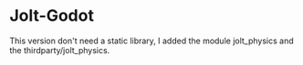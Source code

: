 # Jolt-Godot


This version don't need a static library, I added the module jolt_physics and the thirdparty/jolt_physics.


